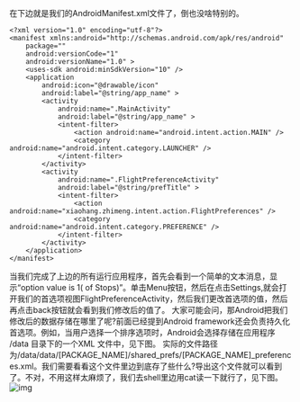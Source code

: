 在下边就是我们的AndroidManifest.xml文件了，倒也没啥特别的。
```  
<?xml version="1.0" encoding="utf-8"?>
<manifest xmlns:android="http://schemas.android.com/apk/res/android"
    package=""
    android:versionCode="1"
    android:versionName="1.0" >
    <uses-sdk android:minSdkVersion="10" />
    <application
        android:icon="@drawable/icon"
        android:label="@string/app_name" >
        <activity
            android:name=".MainActivity"
            android:label="@string/app_name" >
            <intent-filter>
                <action android:name="android.intent.action.MAIN" />
                <category android:name="android.intent.category.LAUNCHER" />
            </intent-filter>
        </activity>
        <activity
            android:name=".FlightPreferenceActivity"
            android:label="@string/prefTitle" >
            <intent-filter>
                <action android:name="xiaohang.zhimeng.intent.action.FlightPreferences" />
                <category android:name="android.intent.category.PREFERENCE" />
            </intent-filter>
        </activity>
    </application>
</manifest>
```
当我们完成了上边的所有运行应用程序，首先会看到一个简单的文本消息，显示“option value is 1( of Stops)”。单击Menu按钮，然后在点击Settings,就会打开我们的首选项视图FlightPreferenceActivity，然后我们更改首选项的值，然后再点击back按钮就会看到我们修改后的值了。
大家可能会问，那Android把我们修改后的数据存储在哪里了呢?前面已经提到Android framework还会负责持久化首选项。例如，当用户选择一个排序选项时，Android会选择存储在应用程序 /data 目录下的一个XML 文件中，见下图。
实际的文件路径为/data/data/[PACKAGE_NAME]/shared_prefs/[PACKAGE_NAME]_preferences.xml。我们需要看看这个文件里边到底存了些什么?导出这个文件就可以看到了。不对，不用这样太麻烦了，我们去shell里边用cat读一下就行了，见下图。
![img](P)  